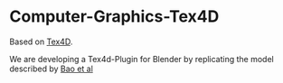 # Computer-Graphics-Tex4D

Based on [Tex4D](https://github.com/ZqlwMatt/Tex4D).

We are developing a Tex4d-Plugin for Blender by replicating the model described by [Bao et al](https://arxiv.org/pdf/2410.10821)
